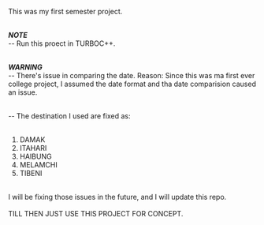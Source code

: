 This was my first semester project.<br><br>

***NOTE***<br>
-- Run this proect in TURBOC++.<br><br>

***WARNING***<br>
-- There's issue in comparing the date. Reason: Since this was ma first ever college project, I assumed the date format and tha date comparision caused an issue.<br><br>

-- The destination I used are fixed as: <br><br>
1. DAMAK<br>
2. ITAHARI<br>
3. HAIBUNG<br>
4. MELAMCHI<br>
5. TIBENI<br><br>

I will be fixing those issues in the future, and I will update this repo. <br><br> TILL THEN JUST USE THIS PROJECT FOR CONCEPT.   
